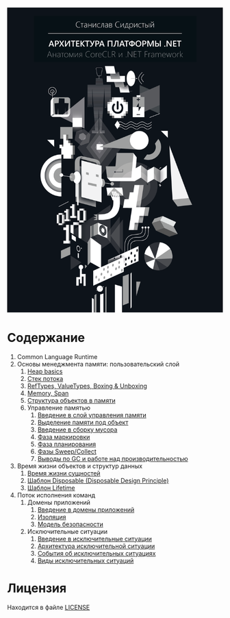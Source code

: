 ![](../../bin/BookCover-ru.png)

# Содержание

  1. Common Language Runtime
  1. Основы менеджмента памяти: пользовательский слой
      1. [Heap basics](./MemoryManagementBasics.md)
      1. [Стек потока](./ThreadStack.md)
      1. [RefTypes, ValueTypes, Boxing & Unboxing](./ReferenceTypesVsValueTypes.md)
      1. [Memory, Span](./MemorySpan.md)
      1. [Структура объектов в памяти](./ObjectsStructure.md)
      1. Управление памятью
          1. [Введение в слой управления памяти](./MemoryManagement/1-MemoryManagement-Intro.md)
          1. [Выделение памяти под объект](./MemoryManagement/2-MemoryManagement-Allocation.md)
          1. [Введение в сборку мусора](./MemoryManagement/3-MemoryManagement-GC-Intro.md)
          1. [Фаза маркировки](./MemoryManagement/4-MemoryManagement-GC-Mark-Phase.md)
          1. [Фаза планирования](./MemoryManagement/5-MemoryManagement-GC-Planning-Phase.md)
          1. [Фазы Sweep/Collect](./MemoryManagement/6-MemoryManagement-GC-Sweep-Collect.md)
          1. [Выводы по GC и работе над производительностью](./MemoryManagement/7-MemoryManagement-GC-Results.md)
  1. Время жизни объектов и структур данных
      1. [Время жизни сущностей](./LifetimeManagement/1-EntitiesLifetime.md)
      1. [Шаблон Disposable (Disposable Design Principle)](./LifetimeManagement/2-Disposable.md)
      1. [Шаблон Lifetime](./LifetimeManagement/3-Lifetime.md)
  1. Поток исполнения команд
      1. Домены приложений
          1. [Введение в домены приложений](./AppDomains/1-AppDomains-Intro.md)
          1. [Изоляция](./AppDomains/2-AppDomains-Isolation.md)
          1. [Модель безопасности](./AppDomains/3-AppDomains-Security.md)
      1. Исключительные ситуации
          1. [Введение в исключительные ситуации](./ExceptionalFlow/1-Exceptions-Intro.md)
          1. [Архитектура исключительной ситуации](./ExceptionalFlow/2-Exceptions-Architecture.md)
          1. [События об исключительных ситуациях](./ExceptionalFlow/3-Exceptions-Events.md)
          1. [Виды исключительных ситуаций](./ExceptionalFlow/4-Exceptions-Types.md)

# Лицензия

Находится в файле [LICENSE](../../LICENSE)